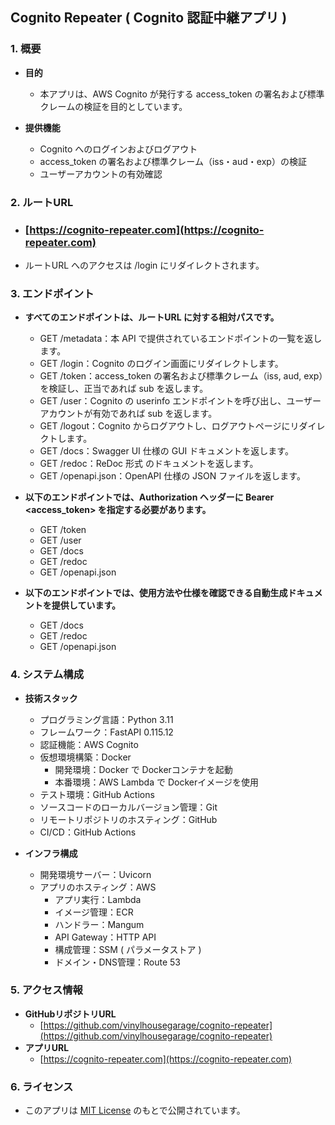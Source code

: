 ## Cognito Repeater ( Cognito 認証中継アプリ )

### 1. 概要
  - **目的**
    - 本アプリは、AWS Cognito が発行する access_token の署名および標準クレームの検証を目的としています。

  - **提供機能**
    - Cognito へのログインおよびログアウト
    - access_token の署名および標準クレーム（iss・aud・exp）の検証
    - ユーザーアカウントの有効確認

### 2. ルートURL
  - ### [https://cognito-repeater.com](https://cognito-repeater.com)
  - ルートURL へのアクセスは /login にリダイレクトされます。

### 3. エンドポイント
  - **すべてのエンドポイントは、ルートURL に対する相対パスです。**

    - GET /metadata：本 API で提供されているエンドポイントの一覧を返します。
    - GET /login：Cognito のログイン画面にリダイレクトします。
    - GET /token：access_token の署名および標準クレーム（iss, aud, exp）を検証し、正当であれば sub を返します。
    - GET /user：Cognito の userinfo エンドポイントを呼び出し、ユーザーアカウントが有効であれば sub を返します。
    - GET /logout：Cognito からログアウトし、ログアウトページにリダイレクトします。
    - GET /docs：Swagger UI 仕様の GUI ドキュメントを返します。
    - GET /redoc：ReDoc 形式 のドキュメントを返します。
    - GET /openapi.json：OpenAPI 仕様の JSON ファイルを返します。

  - **以下のエンドポイントでは、Authorization ヘッダーに Bearer <access_token> を指定する必要があります。**

    - GET /token
    - GET /user
    - GET /docs
    - GET /redoc
    - GET /openapi.json

  - **以下のエンドポイントでは、使用方法や仕様を確認できる自動生成ドキュメントを提供しています。**

    - GET /docs
    - GET /redoc
    - GET /openapi.json

### 4. システム構成
  - **技術スタック**
    - プログラミング言語：Python 3.11
    - フレームワーク：FastAPI 0.115.12
    - 認証機能：AWS Cognito
    - 仮想環境構築：Docker
      - 開発環境：Docker で Dockerコンテナを起動
      - 本番環境：AWS Lambda で Dockerイメージを使用
    - テスト環境：GitHub Actions
    - ソースコードのローカルバージョン管理：Git
    - リモートリポジトリのホスティング：GitHub
    - CI/CD：GitHub Actions

  - **インフラ構成**
    - 開発環境サーバー：Uvicorn
    - アプリのホスティング：AWS
      - アプリ実行：Lambda
      - イメージ管理：ECR
      - ハンドラー：Mangum
      - API Gateway：HTTP API
      - 構成管理：SSM ( パラメータストア )
      - ドメイン・DNS管理：Route 53

### 5. アクセス情報
  - **GitHubリポジトリURL**
    - [https://github.com/vinylhousegarage/cognito-repeater](https://github.com/vinylhousegarage/cognito-repeater)
  - **アプリURL**
    - [https://cognito-repeater.com](https://cognito-repeater.com)

### 6. ライセンス
  - このアプリは [MIT License](https://opensource.org/licenses/MIT) のもとで公開されています。

